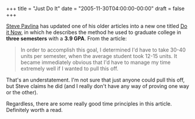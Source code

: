 +++
title = "Just Do It"
date = "2005-11-30T04:00:00-00:00"
draft = false
+++

[Steve Pavlina](http://www.stevepavlina.com) has updated one of his
older articles into a new one titled [Do it
Now](http://www.stevepavlina.com/articles/do-it-now.htm), in which he
describes the method he used to graduate college in **three semesters**
with a **3.9 GPA**. From the article:

> In order to accomplish this goal, I determined I'd have to take 30-40
units per semester, when the average student took 12-15 units. It became
immediately obvious that I'd have to manage my time extremely well if I
wanted to pull this off.

That's an understatement. I'm not sure that just anyone could pull this
off, but Steve claims he did (and I really don't have any way of proving
one way or the other).

Regardless, there are some really good time principles in this article.
Definitely worth a read.

